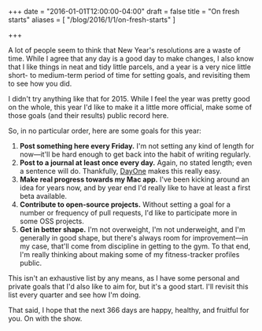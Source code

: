 +++
date = "2016-01-01T12:00:00-04:00"
draft = false
title = "On fresh starts"
aliases = [ "/blog/2016/1/1/on-fresh-starts" ]

+++

A lot of people seem to think that New Year's resolutions are a waste of time. While I agree that any day is a good day to make changes, I also know that I like things in neat and tidy little parcels, and a year is a very nice little short- to medium-term period of time for setting goals, and revisiting them to see how you did.

I didn't try anything like that for 2015. While I feel the year was pretty good on the whole, this year I'd like to make it a little more official, make some of those goals (and their results) public record here.

So, in no particular order, here are some goals for this year:

1. **Post something here every Friday.** I'm not setting any kind of length for now—it'll be hard enough to get back into the habit of writing regularly.
2. **Post to a journal at least once every day.** Again, no stated length; even a sentence will do. Thankfully, [DayOne](http://dayoneapp.com) makes this really easy.
3. **Make real progress towards my Mac app.** I've been kicking around an idea for years now, and by year end I'd really like to have at least a first beta available.
4. **Contribute to open-source projects.** Without setting a goal for a number or frequency of pull requests, I'd like to participate more in some OSS projects.
5. **Get in better shape.** I'm not overweight, I'm not underweight, and I'm generally in good shape, but there's always room for improvement—in my case, that'll come from discipline in getting to the gym. To that end, I'm really thinking about making some of my fitness-tracker profiles public.

This isn't an exhaustive list by any means, as I have some personal and private goals that I'd also like to aim for, but it's a good start. I'll revisit this list every quarter and see how I'm doing.

That said, I hope that the next 366 days are happy, healthy, and fruitful for you. On with the show.